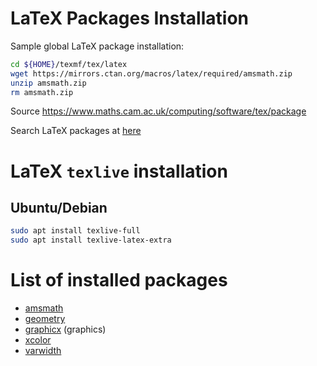# LaTeX Packages Installation

Sample global LaTeX package installation:

```bash
cd ${HOME}/texmf/tex/latex
wget https://mirrors.ctan.org/macros/latex/required/amsmath.zip
unzip amsmath.zip
rm amsmath.zip
```

Source <https://www.maths.cam.ac.uk/computing/software/tex/package>

Search LaTeX packages at [here](https://ctan.org/)

# LaTeX `texlive` installation

## Ubuntu/Debian

```bash
sudo apt install texlive-full
sudo apt install texlive-latex-extra
```

# List of installed packages

- [amsmath](https://mirrors.ctan.org/macros/latex/required/amsmath.zip)
- [geometry](https://mirrors.ctan.org/macros/latex/contrib/geometry.zip)
- [graphicx](https://mirrors.ctan.org/macros/latex/required/graphics.zip) (graphics)
- [xcolor](https://mirrors.ctan.org/macros/latex/contrib/xcolor.zip)
- [varwidth](https://mirrors.ctan.org/macros/latex/contrib/varwidth.zip)

